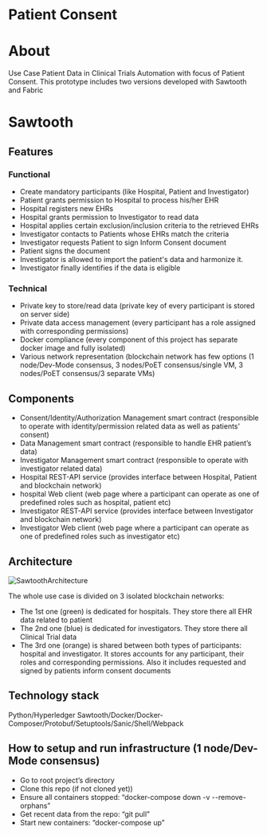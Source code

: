 # Patient Consent 

# About

Use Case Patient Data in Clinical Trials Automation with focus of Patient Consent.
This prototype includes two versions developed with Sawtooth and Fabric 

# Sawtooth

## Features

### Functional

- Create mandatory participants (like Hospital, Patient and Investigator)
- Patient grants permission to Hospital to process his/her EHR
- Hospital registers new EHRs
- Hospital grants permission to Investigator to read data
- Hospital applies certain exclusion/inclusion criteria to the retrieved EHRs
- Investigator contacts to Patients whose EHRs match the criteria
- Investigator requests Patient to sign Inform Consent document
- Patient signs the document
- Investigator is allowed to import the patient's data and harmonize it.
- Investigator finally identifies if the data is eligible

### Technical

- Private key to store/read data (private key of every participant is stored on server side)
- Private data access management (every participant has a role assigned with corresponding permissions)
- Docker compliance (every component of this project has separate docker image and fully isolated)
- Various network representation (blockchain network has few options (1 node/Dev-Mode consensus, 
  3 nodes/PoET consensus/single VM, 3 nodes/PoET consensus/3 separate VMs)

## Components

- Consent/Identity/Authorization Management smart contract (responsible to operate with identity/permission related 
  data as well as patients' consent)
- Data Management smart contract (responsible to handle EHR patient’s data)
- Investigator Management smart contract (responsible to operate with investigator related data)
- Hospital REST-API service (provides interface between Hospital, Patient and blockchain network)
- hospital Web client (web page where a participant can operate as one of predefined roles such as hospital, 
  patient etc)
- Investigator REST-API service (provides interface between Investigator and blockchain network)
- Investigator Web client (web page where a participant can operate as one of predefined roles such as 
  investigator etc)


## Architecture

![SawtoothArchitecture](https://github.com/AlexZhovnuvaty/patient-consent/blob/master/SawtoothArchitecture.png)

The whole use case is divided on 3 isolated blockchain networks: 
- The 1st one (green) is dedicated for hospitals. They store there all EHR data related to patient
- The 2nd one (blue) is dedicated for investigators. They store there all Clinical Trial data
- The 3rd one (orange) is shared between both types of participants: hospital and investigator. 
  It stores accounts for any participant, their roles and corresponding permissions. Also it includes 
  requested and signed by patients inform consent documents

## Technology stack

Python/Hyperledger Sawtooth/Docker/Docker-Composer/Protobuf/Setuptools/Sanic/Shell/Webpack

## How to setup and run infrastructure (1 node/Dev-Mode consensus)

- Go to root project’s directory
- Clone this repo (if not cloned yet))
- Ensure all containers stopped: “docker-compose down -v --remove-orphans”
- Get recent data from the repo: “git pull”
- Start new containers: “docker-compose up”
